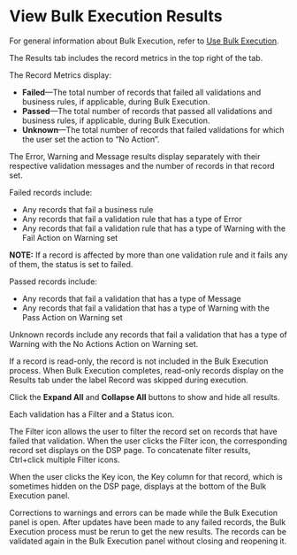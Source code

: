 # View Bulk Execution Results

For general information about Bulk Execution, refer to [Use Bulk
Execution](Use_Bulk_Execution.htm).

The Results tab includes the record metrics in the top right of the tab.

The Record Metrics display:

  - **Failed**—The total number of records that failed all validations
    and business rules, if applicable, during Bulk Execution.
  - **Passed**—The total number of records that passed all validations
    and business rules, if applicable, during Bulk Execution.
  - **Unknown**—The total number of records that failed validations for
    which the user set the action to “No Action”.

The Error, Warning and Message results display separately with their
respective validation messages and the number of records in that record
set.

Failed records include:

  - Any records that fail a business rule
  - Any records that fail a validation rule that has a type of Error
  - Any records that fail a validation rule that has a type of Warning
    with the Fail Action on Warning set

**NOTE:** If a record is affected by more than one validation rule and
it fails any of them, the status is set to failed.

Passed records include:

  - Any records that fail a validation that has a type of Message
  - Any records that fail a validation that has a type of Warning with
    the Pass Action on Warning set

Unknown records include any records that fail a validation that has a
type of Warning with the No Actions Action on Warning set.

If a record is read-only, the record is not included in the Bulk
Execution process. When Bulk Execution completes, read-only records
display on the Results tab under the label Record was skipped during
execution.

Click the **Expand All** and **Collapse All** buttons to show and hide
all results.

Each validation has a Filter and a Status icon.

The Filter icon allows the user to filter the record set on records that
have failed that validation. When the user clicks the Filter icon, the
corresponding record set displays on the DSP page. To concatenate filter
results, Ctrl+click multiple Filter icons.

When the user clicks the Key icon, the Key column for that record, which
is sometimes hidden on the DSP page, displays at the bottom of the Bulk
Execution panel.

Corrections to warnings and errors can be made while the Bulk Execution
panel is open. After updates have been made to any failed records, the
Bulk Execution process must be rerun to get the new results. The records
can be validated again in the Bulk Execution panel without closing and
reopening it.
